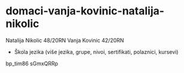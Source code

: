 # domaci-vanja-kovinic-natalija-nikolic
Natalija Nikolic 48/20RN
Vanja Kovinic 42/20RN

* Škola jezika (više jezika, grupe, nivoi, sertifikati, polaznici, kursevi)

bp_tim86	sGmxQRRp																								
